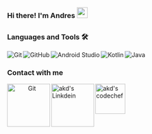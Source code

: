 ### Hi there! I'm Andres <img src="https://github.com/himanshusharma89/himanshusharma89/blob/master/Hi.gif" width="25px">

<!--
**ARV02/ARV02** is a ✨ _special_ ✨ repository because its `README.md` (this file) appears on your GitHub profile.

Here are some ideas to get you started:

- 🔭 I’m currently working on ...
- 🌱 I’m currently learning ...
- 👯 I’m looking to collaborate on ...
- 🤔 I’m looking for help with ...
- 💬 Ask me about ...
- 📫 How to reach me: ...
- 😄 Pronouns: ...
- ⚡ Fun fact: ...
-->

##

### Languages and Tools 🛠️
<p align="left">
  &emsp; 
  <img align="left" alt="Git" src="https://img.shields.io/badge/-Git-F05032?logo=Git&logoColor=white"/>
  &emsp;
  <img align="left" alt="GitHub" src="https://img.shields.io/badge/-GitHub-181717?logo=GitHub&logoColor=white"/>
  &emsp;
  <img align="left" alt="Android Studio" src="https://img.shields.io/badge/-Android%20Studio-3DDC84?logo=Android%20Studio&logoColor=white"/>
  &emsp;
  <img align="left" alt="Kotlin" src="https://img.shields.io/badge/-Kotlin-0095D5?logo=Kotlin&logoColor=white"/>
  &emsp;
  <img align="left" alt="Java" src="https://img.shields.io/badge/-Java-007396?logo=Java&logoColor=white"/>
</p>

### Contact with me 
<p align="center">
  <a href="https://github.com/ARV02"><img align="left" alt="Git" width="100px" src="https://img.shields.io/badge/Github-181717?style=for-the-badge&logo=Github&logoColor=white" /></p>
  <a href="https://www.linkedin.com/in/andresrosasvazquez"><img align="left" alt="akd's Linkdein" width="100px" src="https://img.shields.io/badge/Linkedin-0A66C2?style=for-the-badge&logo=Linkedin&logoColor=white" /></a>
  <a href="mailto:ar0439708@gmail.com"><img align="left" alt="akd's codechef" width="70px" src="https://img.shields.io/badge/Gmail-EA4335?style=for-the-badge&logo=Gmail&logoColor=white" /></a>
</p>

